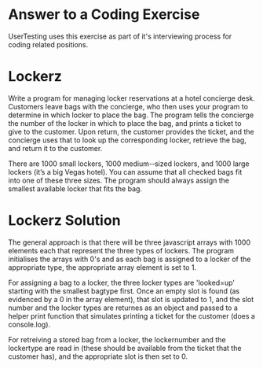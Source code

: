 Answer to a Coding Exercise
===============

UserTesting uses this exercise as part of it's interviewing process for coding related positions.

# Lockerz

Write a program for managing locker reservations at a hotel concierge
desk. Customers leave bags with the concierge, who then uses your
program to determine in which locker to place the bag. The program
tells the concierge the number of the locker in which to place the
bag, and prints a ticket to give to the customer. Upon return, the
customer provides the ticket, and the concierge uses that to look up
the corresponding locker, retrieve the bag, and return it to the
customer.

There are 1000 small lockers, 1000 medium-­‐sized lockers, and 1000
large lockers (it’s a big Vegas hotel). You can assume that all
checked bags fit into one of these three sizes. The program should
always assign the smallest available locker that fits the bag.

# Lockerz Solution

The general approach is that there will be three javascript arrays with 1000
elements each that represent the three types of lockers. The program initialises
the arrays with 0's and as each bag is assigned to a locker of the appropriate
type, the appropriate array element is set to 1.

For assigning a bag to a locker, the three locker types are 'looked=up' starting
with the smallest bagtype first. Once an empty slot is found (as evidenced by a
0 in the array element), that slot is updated to 1, and the slot number and the
locker types are returnes as an object and passed to a helper print function
that simulates printing a ticket for the customer (does a console.log).

For retreiving a stored bag from a locker, the lockernumber and the lockertype
are read in (these should be available from the ticket that the customer has),
and the appropriate slot is then set to 0.
